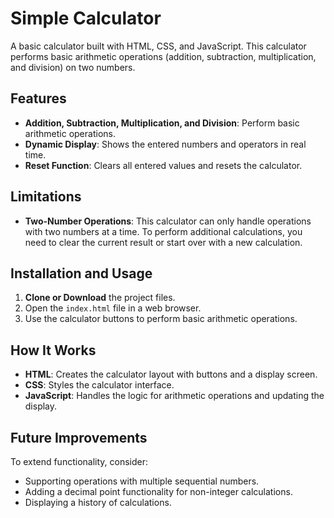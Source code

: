 # Simple Calculator

A basic calculator built with HTML, CSS, and JavaScript. This calculator performs basic arithmetic operations (addition, subtraction, multiplication, and division) on two numbers.

## Features

- **Addition, Subtraction, Multiplication, and Division**: Perform basic arithmetic operations.
- **Dynamic Display**: Shows the entered numbers and operators in real time.
- **Reset Function**: Clears all entered values and resets the calculator.

## Limitations

- **Two-Number Operations**: This calculator can only handle operations with two numbers at a time. To perform additional calculations, you need to clear the current result or start over with a new calculation.

## Installation and Usage

1. **Clone or Download** the project files.
2. Open the `index.html` file in a web browser.
3. Use the calculator buttons to perform basic arithmetic operations.

## How It Works

- **HTML**: Creates the calculator layout with buttons and a display screen.
- **CSS**: Styles the calculator interface.
- **JavaScript**: Handles the logic for arithmetic operations and updating the display.

## Future Improvements

To extend functionality, consider:
- Supporting operations with multiple sequential numbers.
- Adding a decimal point functionality for non-integer calculations.
- Displaying a history of calculations.

